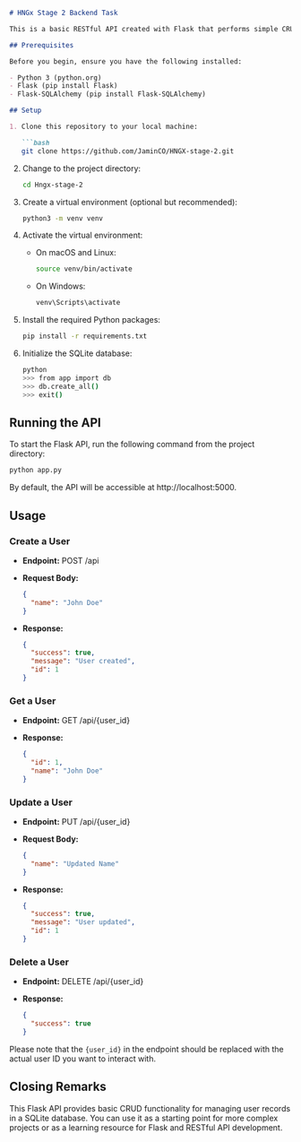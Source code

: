 ```markdown
# HNGx Stage 2 Backend Task

This is a basic RESTful API created with Flask that performs simple CRUD operations. It allows you to create, read, update, and delete user records in a SQLite database.

## Prerequisites

Before you begin, ensure you have the following installed:

- Python 3 (python.org)
- Flask (pip install Flask)
- Flask-SQLAlchemy (pip install Flask-SQLAlchemy)

## Setup

1. Clone this repository to your local machine:

   ```bash
   git clone https://github.com/JaminCO/HNGX-stage-2.git
   ```

2. Change to the project directory:

   ```bash
   cd Hngx-stage-2
   ```

3. Create a virtual environment (optional but recommended):

   ```bash
   python3 -m venv venv
   ```

4. Activate the virtual environment:

   - On macOS and Linux:

     ```bash
     source venv/bin/activate
     ```

   - On Windows:

     ```bash
     venv\Scripts\activate
     ```

5. Install the required Python packages:

   ```bash
   pip install -r requirements.txt
   ```

6. Initialize the SQLite database:

   ```bash
   python
   >>> from app import db
   >>> db.create_all()
   >>> exit()
   ```

## Running the API

To start the Flask API, run the following command from the project directory:

```bash
python app.py
```

By default, the API will be accessible at http://localhost:5000.

## Usage

### Create a User

- **Endpoint:** POST /api
- **Request Body:**

  ```json
  {
    "name": "John Doe"
  }
  ```

- **Response:**

  ```json
  {
    "success": true,
    "message": "User created",
    "id": 1
  }
  ```

### Get a User

- **Endpoint:** GET /api/{user_id}

- **Response:**

  ```json
  {
    "id": 1,
    "name": "John Doe"
  }
  ```

### Update a User

- **Endpoint:** PUT /api/{user_id}
- **Request Body:**

  ```json
  {
    "name": "Updated Name"
  }
  ```

- **Response:**

  ```json
  {
    "success": true,
    "message": "User updated",
    "id": 1
  }
  ```

### Delete a User

- **Endpoint:** DELETE /api/{user_id}

- **Response:**

  ```json
  {
    "success": true
  }
  ```
Please note that the `{user_id}` in the endpoint should be replaced with the actual user ID you want to interact with.

## Closing Remarks

This Flask API provides basic CRUD functionality for managing user records in a SQLite database. You can use it as a starting point for more complex projects or as a learning resource for Flask and RESTful API development.
